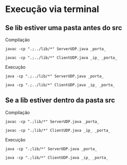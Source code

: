 # Execução via terminal
## Se lib estiver uma pasta antes do src
Compilação
```
javac -cp ".;../lib/*" ServerUDP.java _porta_
```
```
javac -cp ".;../lib/*" ClientUDP.java _ip_ _porta_
```
Execução
```
java -cp ".;../lib/*" ServerUDP.java _porta_
```
```
java -cp ".;../lib/*" ClientUDP.java _ip_ _porta_
```

## Se a lib estiver dentro da pasta src
Compilação
```
javac -cp ".;lib/*" ServerUDP.java _porta_
```
```
javac -cp ".;lib/*" ClientUDP.java _ip_ _porta_
```
Execução
```
java -cp ".;lib/*" ServerUDP.java _porta_
```
```
java -cp ".;lib/*" ClientUDP.java _ip_ _porta_
```
